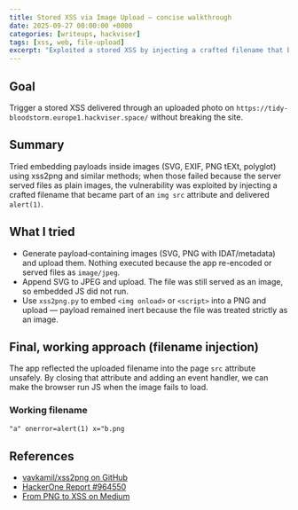 ```yaml
---
title: Stored XSS via Image Upload — concise walkthrough
date: 2025-09-27 00:00:00 +0000
categories: [writeups, hackviser]
tags: [xss, web, file-upload]
excerpt: "Exploited a stored XSS by injecting a crafted filename that became part of an img src attribute and delivered an alert."
---
```


## Goal

Trigger a stored XSS delivered through an uploaded photo on `https://tidy-bloodstorm.europe1.hackviser.space/` without breaking the site.

## Summary

Tried embedding payloads inside images (SVG, EXIF, PNG tEXt, polyglot) using xss2png and similar methods; when those failed because the server served files as plain images, the vulnerability was exploited by injecting a crafted filename that became part of an `img src` attribute and delivered `alert(1)`.

## What I tried

- Generate payload‑containing images (SVG, PNG with IDAT/metadata) and upload them. Nothing executed because the app re-encoded or served files as `image/jpeg`.
- Append SVG to JPEG and upload. The file was still served as an image, so embedded JS did not run.
- Use `xss2png.py` to embed `<img onload>` or `<script>` into a PNG and upload — payload remained inert because the file was treated strictly as an image.

## Final, working approach (filename injection)

The app reflected the uploaded filename into the page `src` attribute unsafely. By closing that attribute and adding an event handler, we can make the browser run JS when the image fails to load.

### Working filename
```html
"a" onerror=alert(1) x="b.png
```

## References

- [vavkamil/xss2png on GitHub](https://github.com/vavkamil/xss2png)
- [HackerOne Report #964550](https://hackerone.com/reports/964550)
- [From PNG to XSS on Medium](https://medium.com/@rashith6384/from-png-to-xss-how-i-tricked-a-web-app-into-executing-my-payload-c66f5a990195)
